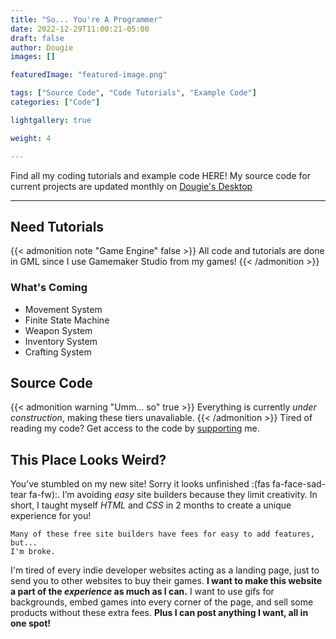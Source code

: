 ```yaml
---
title: "So... You're A Programmer"
date: 2022-12-29T11:00:21-05:00
draft: false
author: Dougie
images: []

featuredImage: "featured-image.png"

tags: ["Source Code", "Code Tutorials", "Example Code"]
categories: ["Code"]

lightgallery: true

weight: 4

---
```

Find all my coding tutorials and example code HERE! My source code for current projects are updated monthly on [Dougie's Desktop](https://dougiedev.gumroad.com/l/support)

<!--more-->
---

## Need Tutorials
{{< admonition note "Game Engine" false >}}
All code and tutorials are done in GML since I use Gamemaker Studio from my games!
{{< /admonition >}}
### What's Coming
* Movement System
* Finite State Machine
* Weapon System
* Inventory System
* Crafting System

## Source Code
{{< admonition warning "Umm... so" true >}}
Everything is currently *under construction*, making these tiers unavaliable.
{{< /admonition >}}
Tired of reading my code? Get access to the code by [supporting](https://dougiedev.gumroad.com/l/support) me.



## This Place Looks Weird?
You’ve stumbled on my new site! Sorry it looks unfinished :(fas fa-face-sad-tear fa-fw):. I’m avoiding *easy* site builders because they limit creativity. In short, I taught myself *HTML* and *CSS* in 2 months to create a unique experience for you! 

    Many of these free site builders have fees for easy to add features, but... 
    I'm broke. 

I'm tired of every indie developer websites acting as a landing page, just to send you to other websites to buy their games. **I want to make this website a part of the *experience* as much as I can.** I want to use gifs for backgrounds, embed games into every corner of the page, and sell some products without these extra fees. **Plus I can post anything I want, all in one spot!**